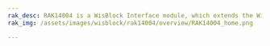 ```yaml
---
rak_desc: RAK14004 is a WisBlock Interface module, which extends the WisBlock system with a keypad interface. 
rak_img: /assets/images/wisblock/rak14004/overview/RAK14004_home.png

---
```


<rk-redirect to="/Product-Categories/WisBlock/RAK14004/Overview/" />